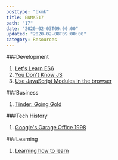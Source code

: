 ```yaml
---
posttype: "bkmk"
title: BKMKS17
path: "17"
date: "2020-02-03T09:00:00"
updated: "2020-02-08T09:00:00"
category: Resources
---
```


###Development

1. [Let's Learn ES6](https://bubblin.io/book/let-s-learn-es6-by-ryan-christiani/1)
1. [You Don't Know JS](https://github.com/getify/You-Dont-Know-JS)
1. [Use JavaScript Modules in the browser](https://egghead.io/lessons/javascript-use-javascript-modules-in-the-browser)

###Business
1. [Tinder: Going Gold](https://www.youtube.com/watch?v=Ob8pB9JdQNA)

###Tech History
1. [Google's Garage Office 1998](https://twitter.com/JonErlichman/status/1225947209230798850)

###Learning
1. [Learning how to learn](https://nesslabs.com/learning-how-to-learn)
